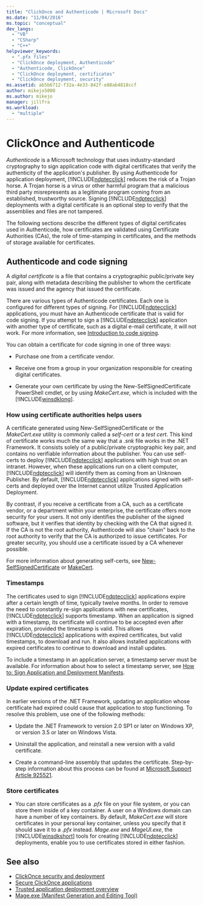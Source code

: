 ```yaml
---
title: "ClickOnce and Authenticode | Microsoft Docs"
ms.date: "11/04/2016"
ms.topic: "conceptual"
dev_langs:
  - "VB"
  - "CSharp"
  - "C++"
helpviewer_keywords:
  - ".pfx files"
  - "ClickOnce deployment, Authenticode"
  - "Authenticode, ClickOnce"
  - "ClickOnce deployment, certificates"
  - "ClickOnce deployment, security"
ms.assetid: ab5b6712-f32a-4e33-842f-e88ab4818ccf
author: mikejo5000
ms.author: mikejo
manager: jillfra
ms.workload:
  - "multiple"
---
```

# ClickOnce and Authenticode
*Authenticode* is a Microsoft technology that uses industry-standard cryptography to sign application code with digital certificates that verify the authenticity of the application's publisher. By using Authenticode for application deployment, [!INCLUDE[ndptecclick](../deployment/includes/ndptecclick_md.md)] reduces the risk of a Trojan horse. A Trojan horse is a virus or other harmful program that a malicious third party misrepresents as a legitimate program coming from an established, trustworthy source. Signing [!INCLUDE[ndptecclick](../deployment/includes/ndptecclick_md.md)] deployments with a digital certificate is an optional step to verify that the assemblies and files are not tampered.

 The following sections describe the different types of digital certificates used in Authenticode, how certificates are validated using Certificate Authorities (CAs), the role of time-stamping in certificates, and the methods of storage available for certificates.

## Authenticode and code signing
 A *digital certificate* is a file that contains a cryptographic public/private key pair, along with metadata describing the publisher to whom the certificate was issued and the agency that issued the certificate.

 There are various types of Authenticode certificates. Each one is configured for different types of signing. For [!INCLUDE[ndptecclick](../deployment/includes/ndptecclick_md.md)] applications, you must have an Authenticode certificate that is valid for code signing. If you attempt to sign a [!INCLUDE[ndptecclick](../deployment/includes/ndptecclick_md.md)] application with another type of certificate, such as a digital e-mail certificate, it will not work. For more information, see [Introduction to code signing](http://go.microsoft.com/fwlink/?LinkId=179452).

 You can obtain a certificate for code signing in one of three ways:

- Purchase one from a certificate vendor.

- Receive one from a group in your organization responsible for creating digital certificates.

- Generate your own certificate by using the New-SelfSignedCertificate PowerShell cmdlet, or by using *MakeCert.exe*, which is included with the [!INCLUDE[winsdklong](../deployment/includes/winsdklong_md.md)].

### How using certificate authorities helps users
 A certificate generated using New-SelfSignedCertificate or the *MakeCert.exe* utility is commonly called a *self-cert* or a *test cert*. This kind of certificate works much the same way that a *.snk* file works in the .NET Framework. It consists solely of a public/private cryptographic key pair, and contains no verifiable information about the publisher. You can use self-certs to deploy [!INCLUDE[ndptecclick](../deployment/includes/ndptecclick_md.md)] applications with high trust on an intranet. However, when these applications run on a client computer, [!INCLUDE[ndptecclick](../deployment/includes/ndptecclick_md.md)] will identify them as coming from an Unknown Publisher. By default, [!INCLUDE[ndptecclick](../deployment/includes/ndptecclick_md.md)] applications signed with self-certs and deployed over the Internet cannot utilize Trusted Application Deployment.

 By contrast, if you receive a certificate from a CA, such as a certificate vendor, or a department within your enterprise, the certificate offers more security for your users. It not only identifies the publisher of the signed software, but it verifies that identity by checking with the CA that signed it. If the CA is not the root authority, Authenticode will also "chain" back to the root authority to verify that the CA is authorized to issue certificates. For greater security, you should use a certificate issued by a CA whenever possible.

 For more information about generating self-certs, see [New-SelfSignedCertificate](https://technet.microsoft.com/itpro/powershell/windows/pkiclient/new-selfsignedcertificate) or [MakeCert](/windows/desktop/SecCrypto/makecert).

### Timestamps
 The certificates used to sign [!INCLUDE[ndptecclick](../deployment/includes/ndptecclick_md.md)] applications expire after a certain length of time, typically twelve months. In order to remove the need to constantly re-sign applications with new certificates, [!INCLUDE[ndptecclick](../deployment/includes/ndptecclick_md.md)] supports timestamp. When an application is signed with a timestamp, its certificate will continue to be accepted even after expiration, provided the timestamp is valid. This allows [!INCLUDE[ndptecclick](../deployment/includes/ndptecclick_md.md)] applications with expired certificates, but valid timestamps, to download and run. It also allows installed applications with expired certificates to continue to download and install updates.

 To include a timestamp in an application server, a timestamp server must be available. For information about how to select a timestamp server, see [How to: Sign Application and Deployment Manifests](../ide/how-to-sign-application-and-deployment-manifests.md).

### Update expired certificates
 In earlier versions of the .NET Framework, updating an application whose certificate had expired could cause that application to stop functioning. To resolve this problem, use one of the following methods:

- Update the .NET Framework to version 2.0 SP1 or later on Windows XP, or version 3.5 or later on Windows Vista.

- Uninstall the application, and reinstall a new version with a valid certificate.

- Create a command-line assembly that updates the certificate. Step-by-step information about this process can be found at [Microsoft Support Article 925521](http://go.microsoft.com/fwlink/?LinkId=179454).

### Store certificates

- You can store certificates as a *.pfx* file on your file system, or you can store them inside of a key container. A user on a Windows domain can have a number of key containers. By default, *MakeCert.exe* will store certificates in your personal key container, unless you specify that it should save it to a *.pfx* instead. *Mage.exe* and *MageUI.exe*, the [!INCLUDE[winsdkshort](../debugger/debug-interface-access/includes/winsdkshort_md.md)] tools for creating [!INCLUDE[ndptecclick](../deployment/includes/ndptecclick_md.md)] deployments, enable you to use certificates stored in either fashion.

## See also
- [ClickOnce security and deployment](../deployment/clickonce-security-and-deployment.md)
- [Secure ClickOnce applications](../deployment/securing-clickonce-applications.md)
- [Trusted application deployment overview](../deployment/trusted-application-deployment-overview.md)
- [Mage.exe (Manifest Generation and Editing Tool)](/dotnet/framework/tools/mage-exe-manifest-generation-and-editing-tool)